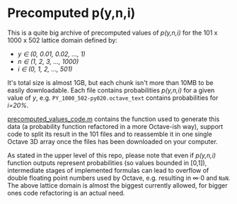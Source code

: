 # Precomputed p(y,n,i)

This is a quite big archive of precomputed values of _p(y,n,i)_ for the 101 x 1000 x 502 lattice domain defined by:
  * _y ∈ (0, 0.01, 0.02, ..., 1)_
  * _n ∈ (1, 2, 3, ..., 1000)_
  * _i ∈ (0, 1, 2, ..., 501)_
 
It's total size is almost 1GB, but each chunk isn't more than 10MB to be easily downloadable.
Each file contains probabilities _p(y,n,i)_ for a given value of _y_, e.g. ```PY_1000_502-py020.octave_text``` contains probabilities for _i=20%_.

[precomputed_values_code.m](https://github.com/baro77/quadratic_influence/blob/master/BALLOT_PRECOMPUTED_PYs/precomputed_values_code.m) contains the function used to generate this data (a probability function refactored in a more Octave-ish way), support code to split its result in the 101 files and to reassemble it in one single Octave 3D array once the files has been downloaded on your computer.

As stated in the upper level of this repo, please note that even if _p(y,n,i)_ function outputs represent probabilities (so values bounded in [0,1]), intermediate stages of implemented formulas can lead to overflow of double floating point numbers used by Octave, e.g. resulting in ∞⋅0 and ```NaN```. The above lattice domain is almost the biggest currently allowed, for bigger ones code refactoring is an actual need.
